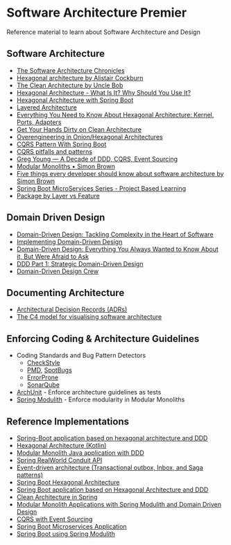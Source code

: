 # Software Architecture Premier

Reference material to learn about Software Architecture and Design

## Software Architecture
* [The Software Architecture Chronicles](https://herbertograca.com/2017/07/03/the-software-architecture-chronicles/)
* [Hexagonal architecture by Alistair Cockburn](https://alistair.cockburn.us/hexagonal-architecture/)
* [The Clean Architecture by Uncle Bob](https://blog.cleancoder.com/uncle-bob/2012/08/13/the-clean-architecture.html)
* [Hexagonal Architecture - What Is It? Why Should You Use It?](https://www.happycoders.eu/software-craftsmanship/hexagonal-architecture/)
* [Hexagonal Architecture with Spring Boot](https://www.happycoders.eu/software-craftsmanship/hexagonal-architecture-spring-boot/)
* [Layered Architecture](https://herbertograca.com/2017/08/03/layered-architecture/)
* [Everything You Need to Know About Hexagonal Architecture: Kernel, Ports, Adapters](https://scalastic.io/en/hexagonal-architecture/)
* [Get Your Hands Dirty on Clean Architecture](https://www.amazon.in/Your-Hands-Dirty-Clean-Architecture/dp/180512837X/)
* [Overengineering in Onion/Hexagonal Architectures](https://victorrentea.ro/blog/overengineering-in-onion-hexagonal-architectures/)
* [CQRS Pattern With Spring Boot](https://www.vinsguru.com/cqrs-pattern/)
* [CQRS pitfalls and patterns](https://www.youtube.com/watch?v=Lw04HRF8ies)
* [Greg Young — A Decade of DDD, CQRS, Event Sourcing](https://www.youtube.com/watch?v=LDW0QWie21s)
* [Modular Monoliths • Simon Brown](https://www.youtube.com/watch?v=5OjqD-ow8GE)
* [Five things every developer should know about software architecture by Simon Brown](https://www.youtube.com/watch?v=jzp0PGVegHA)
* [Spring Boot MicroServices Series - Project Based Learning](https://www.youtube.com/watch?v=Ygraiu4hDJE&list=PLuNxlOYbv61g_ytin-wgkecfWDKVCEDmB)
* [Package by Layer vs Feature](https://phauer.com/2020/package-by-feature/)

## Domain Driven Design
* [Domain-Driven Design: Tackling Complexity in the Heart of Software](https://www.amazon.in/Domain-Driven-Design-Tackling-Complexity-Software/dp/0321125215)
* [Implementing Domain-Driven Design](https://www.amazon.in/Implementing-Domain-Driven-Design-Vaughn-Vernon/dp/0321834577)
* [Domain-Driven Design: Everything You Always Wanted to Know About it, But Were Afraid to Ask](https://medium.com/ssense-tech/domain-driven-design-everything-you-always-wanted-to-know-about-it-but-were-afraid-to-ask-a85e7b74497a)
* [DDD Part 1: Strategic Domain-Driven Design](https://vaadin.com/blog/ddd-part-1-strategic-domain-driven-design)
* [Domain-Driven Design Crew](https://github.com/ddd-crew)


## Documenting Architecture
* [Architectural Decision Records (ADRs)](https://adr.github.io/)
* [The C4 model for visualising software architecture](https://c4model.com/)

## Enforcing Coding & Architecture Guidelines
* Coding Standards and Bug Pattern Detectors
  * [CheckStyle](https://checkstyle.sourceforge.io/)
  * [PMD](https://pmd.github.io/), [SpotBugs](https://spotbugs.github.io/)
  * [ErrorProne](https://github.com/google/error-prone)
  * [SonarQube](https://www.sonarsource.com/products/sonarqube/)
* [ArchUnit](https://www.archunit.org/) - Enforce architecture guidelines as tests
* [Spring Modulith](https://spring.io/projects/spring-modulith) - Enforce modularity in Modular Monoliths


## Reference Implementations
* [Spring-Boot application based on hexagonal architecture and DDD](https://github.com/hirannor/springboot-hexagonal-ddd)
* [Hexagonal Architecture (Kotlin)](https://github.com/jesperancinha/favourite-lyrics-app)
* [Modular Monolith Java application with DDD](https://github.com/anton-liauchuk/educational-platform)
* [Spring RealWorld Conduit API](https://github.com/sivaprasadreddy/spring-realworld-conduit-api)
* [Event-driven architecture (Transactional outbox, Inbox, and Saga patterns)](https://github.com/rkudryashov/event-driven-architecture)
* [Spring Boot Hexagonal Architecture](https://github.com/naspredam/rest-spring-boot-hexagonal-architecture)
* [Spring Boot application based on Hexagonal Architecture and DDD](https://github.com/hirannor/springboot-hexagonal-ddd)
* [Clean Architecture in Spring](https://github.com/spember/spring-shoestore)
* [Modular Monolith Applications with Spring Modulith and Domain Driven Design](https://github.com/xsreality/spring-modulith-with-ddd)
* [CQRS with Event Sourcing](https://github.com/asc-lab/java-cqrs-intro)
* [Spring Boot Microservices Application](https://github.com/sivaprasadreddy/spring-boot-microservices-course)
* [Spring Boot using Spring Modulith](https://github.com/sivaprasadreddy/sivalabs-youtube-code-samples/tree/main/spring-boot-modulith-demo)
